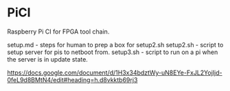 # PiCI

Raspberry Pi CI for FPGA tool chain.

setup.md - steps for human to prep a box for setup2.sh
setup2.sh - script to setup server for pis to netboot from.
setup3.sh - script to run on a pi when the server is in update state.


https://docs.google.com/document/d/1H3x34bdztWy-uN8EYe-FxJL2YojIjd-0feL9d8BMtN4/edit#heading=h.d8vkktb69rj3

